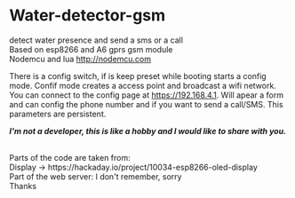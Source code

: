 # Water-detector-gsm
detect water presence and send a sms or a call<br>
Based on esp8266 and A6 gprs gsm module<br>
Nodemcu and lua http://nodemcu.com<br><p>

There is a config switch, if is keep preset while booting starts a config mode.</b>
Confif mode creates a access point and broadcast a wifi network. </b>
You can connect to the config page at https://192.168.4.1. Will apear a form and can config the phone number </b>
and if you want to send a call/SMS. This parameters are persistent.</b>




<b>***I'm not a developer, this is like a hobby and I would like to share with you.***</b>

<br>
Parts of the code are taken from:<br>
Display -> https://hackaday.io/project/10034-esp8266-oled-display <br>
Part of the web server: I don't remember, sorry <br>
Thanks
